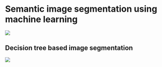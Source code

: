 # Semantic image segmentation using machine learning

<img src='https://g.gravizo.com/svg?
 digraph G {
    shift [fontcolor=white,color=white];
    "intensity image" -> threshold;
    threshold -> "binary image";
    "binary image" -> "background value";
    "binary image" -> "foreground value";
    "intensity image" -> "machine learning";
    "machine learning" -> "pixel class image";
    "pixel class image" -> "class00 value";
    "pixel class image" -> "class01 value";
    "pixel class image" -> "class.. value";
    "pixel class image" -> "class N value";
 }
'/>

## Decision tree based image segmentation

<img src='https://g.gravizo.com/svg?
 digraph G {
    shift [fontcolor=white,color=white];
    "intensity image" -> "filter00 image" -> "Decision tree(s)";
    "intensity image" -> "filter01 image" -> "Decision tree(s)";
    "intensity image" -> "filter02 image" -> "Decision tree(s)";
    "intensity image" -> "filter.. image" -> "Decision tree(s)";
    "intensity image" -> "filter F image" -> "Decision tree(s)";
    "Decision tree(s)" -> "class00 (probability) image";
    "Decision tree(s)" -> "class01 (probability) image";
    "Decision tree(s)" -> "class.. (probability) image";
    "Decision tree(s)" -> "class C (probability) image";
 }
'/>
